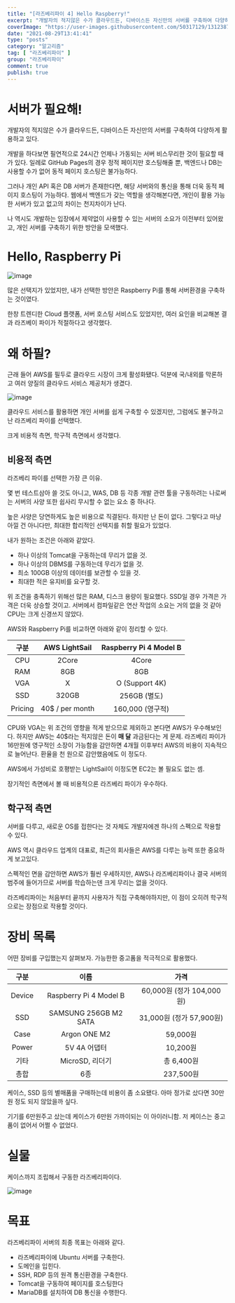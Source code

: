 ```yaml
---
title: "[라즈베리파이 4] Hello Raspberry!"
excerpt: "개발자의 적지않은 수가 클라우드든, 디바이스든 자신만의 서버를 구축하여 다양하게 활용하고 있다. 개발을 하다보면 필연적으로 24시간 언제나 가동되는 서버 비스무리한 것이 필요할 때가 있다. 일례로 GitHub Pages의 경우 정적 페이지만 호스팅해줄 뿐, 백엔드나 DB는 사용할 수가 없어 동적 페이지 호스팅은 불가능하다. 그러나 개인 API 혹은 DB 서버가 존재한다면, 해당 서버와의 통신을 통해 더욱 동적 페이지 호스팅이 가능하다. 웹에서 백엔드가 갖는 역할을 생각해본다면, 개인이 활용 가능한 서버가 있고 없고의 차이는 천지차이가 난다. 나 역시도 개발하는 입장에서 제약없이 사용할 수 있는 서버의 소요가 이전부터 있어왔고, 개인 서버를 구축하기 위한 방안을 모색했다."
coverImage: "https://user-images.githubusercontent.com/50317129/131238727-666f2aaa-d759-4f62-af73-3856086da73d.png"
date: "2021-08-29T13:41:41"
type: "posts"
category: "알고리즘"
tag: [ "라즈베리파이" ]
group: "라즈베리파이"
comment: true
publish: true
---
```


# 서버가 필요해!

개발자의 적지않은 수가 클라우드든, 디바이스든 자신만의 서버를 구축하여 다양하게 활용하고 있다.

개발을 하다보면 필연적으로 24시간 언제나 가동되는 서버 비스무리한 것이 필요할 때가 있다. 일례로 GitHub Pages의 경우 정적 페이지만 호스팅해줄 뿐, 백엔드나 DB는 사용할 수가 없어 동적 페이지 호스팅은 불가능하다.

그러나 개인 API 혹은 DB 서버가 존재한다면, 해당 서버와의 통신을 통해 더욱 동적 페이지 호스팅이 가능하다. 웹에서 백엔드가 갖는 역할을 생각해본다면, 개인이 활용 가능한 서버가 있고 없고의 차이는 천지차이가 난다.

나 역시도 개발하는 입장에서 제약없이 사용할 수 있는 서버의 소요가 이전부터 있어왔고, 개인 서버를 구축하기 위한 방안을 모색했다.

# Hello, Raspberry Pi

![image](https://user-images.githubusercontent.com/50317129/131238727-666f2aaa-d759-4f62-af73-3856086da73d.png)

많은 선택지가 있었지만, 내가 선택한 방안은 <span class="pink-700">Raspberry Pi</span>를 통해 서버환경을 구축하는 것이였다.

한창 트렌디한 <span class="orange-500">Cloud</span> 플랫폼, 서버 호스팅 서비스도 있었지만, 여러 요인을 비교해본 결과 라즈베이 파이가 적절하다고 생각했다.

# 왜 하필?

근래 들어 AWS를 필두로 클라우드 시장이 크게 활성화됐다. 덕분에 국/내외를 막론하고 여러 양질의 클라우드 서비스 제공처가 생겼다.

![image](https://user-images.githubusercontent.com/50317129/131238859-18b9cccd-4d6b-4e38-b279-c0faa66d4815.png)

클라우드 서비스를 활용하면 개인 서버를 쉽게 구축할 수 있겠지만, 그럼에도 불구하고 난 라즈베리 파이를 선택했다.

크게 비용적 측면, 학구적 측면에서 생각했다.

## 비용적 측면

라즈베리 파이를 선택한 가장 큰 이유.

몇 번 테스트삼아 쓸 것도 아니고, WAS, DB 등 각종 개발 관련 툴을 구동하려는 나로써는 서버의 사양 또한 쉽사리 무시할 수 없는 요소 중 하나다.

높은 사양은 당연하게도 높은 비용으로 직결된다. 하지만 난 돈이 없다. 그렇다고 마냥 아낄 건 아니다만, 최대한 합리적인 선택지를 취할 필요가 있었다.

내가 원하는 조건은 아래와 같았다.

* 하나 이상의 Tomcat을 구동하는데 무리가 없을 것.
* 하나 이상의 DBMS를 구동하는데 무리가 없을 것.
* 최소 100GB 이상의 데이터를 보관할 수 있을 것.
* 최대한 적은 유지비를 요구할 것.

위 조건을 충족하기 위해선 많은 RAM, 디스크 용량이 필요했다. SSD일 경우 가격은 가격은 더욱 상승할 것이고. 서버에서 컴파일같은 연산 작업의 소요는 거의 없을 것 같아 CPU는 크게 신경쓰지 않았다.

<span class="orange-500">AWS</span>와 <span class="pink-700">Raspberry Pi</span>를 비교하면 아래와 같이 정리할 수 있다.

|  구분   | <span class="orange-500">AWS LightSail</span> | <span class="pink-700">Raspberry Pi 4 Model B</span> |
| :-----: | :-------------------------------------------: | :--------------------------------------------------: |
|   CPU   |                     2Core                     |                        4Core                         |
|   RAM   |                      8GB                      |                         8GB                          |
|   VGA   |                       X                       |                    O (Support 4K)                    |
|   SSD   |                     320GB                     |                     256GB (별도)                     |
| Pricing |                40$ / per month                |                   160,000 (영구적)                   |

CPU와 VGA는 위 조건의 영향을 적게 받으므로 제외하고 본다면 AWS가 우수해보인다. 하지만 AWS는 40$라는 적지않은 돈이 **매 달** 과금된다는 게 문제. 라즈베리 파이가 16만원에 영구적인 소장이 가능함을 감안하면 4개월 이후부터 AWS의 비용이 지속적으로 늘어난다. 환율을 천 원으로 감안했음에도 이 정도다.

AWS에서 가성비로 호평받는 LightSail이 이정도면 EC2는 볼 필요도 없는 셈.

장기적인 측면에서 볼 때 비용적으론 라즈베리 파이가 우수하다.

## 학구적 측면

서버를 다루고, 새로운 OS를 접한다는 것 자체도 개발자에겐 하나의 스펙으로 작용할 수 있다.

AWS 역시 클라우드 업계의 대표로, 최근의 회사들은 AWS를 다루는 능력 또한 중요하게 보고있다.

스펙적인 면을 감안하면 AWS가 훨씬 우세하지만, AWS나 라즈베리파이나 결국 서버의 범주에 들어가므로 서버를 학습하는덴 크게 무리는 없을 것이다.

라즈베리파이는 처음부터 끝까지 사용자가 직접 구축해야하지만, 이 점이 오히려 학구적으로는 장점으로 작용할 것이다.

# 장비 목록

어떤 장비를 구입했는지 살펴보자. 가능한한 중고품을 적극적으로 활용했다.

|  구분  |          이름          |                          가격                           |
| :----: | :--------------------: | :-----------------------------------------------------: |
| Device | Raspberry Pi 4 Model B | 60,000원 <span class="grey-600">(정가 104,000원)</span> |
|  SSD   | SAMSUNG 256GB M2 SATA  | 31,000원 <span class="grey-600">(정가 57,900원)</span>  |
|  Case  |      Argon ONE M2      |                        59,000원                         |
| Power  |      5V 4A 어댑터      |                        10,200원                         |
|  기타  |    MicroSD, 리더기     |                       총 6,400원                        |
|  총합  |          6종           |                        237,500원                        |

케이스, SSD 등의 별매품을 구매하는데 비용이 좀 소요됐다. 아마 정가로 샀다면 30만원 정도 되지 않았을까 싶다.

기기를 6만원주고 샀는데 케이스가 6만원 가까이되는 이 아이러니함. 저 케이스는 중고품이 없어서 어쩔 수 없었다.

# 실물

케이스까지 조립해서 구동한 라즈베리파이다.

![image](https://user-images.githubusercontent.com/50317129/131309644-69d69416-12e9-4fd6-95fc-3f1909289387.png)

# 목표

라즈베리파이 서버의 최종 목표는 아래와 같다.

* 라즈베리파이에 Ubuntu 서버를 구축한다.
* 도메인을 입힌다.
* SSH, RDP 등의 원격 통신환경을 구축한다.
* Tomcat을 구동하여 페이지를 호스팅한다
* MariaDB를 설치하여 DB 통신을 수행한다.